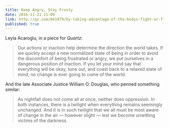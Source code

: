 ```yaml
---
title: Keep Angry, Stay Frosty 
date: 2016-11-21 21:09
link: http://qz.com/841879/by-taking-advantage-of-the-bodys-fight-or-flight-response-we-can-enact-change-in-the-world/
published: true
---
```


Leyla Acaroglu, in a piece for _Quartz_: 

> Our actions or inaction help determine the direction the world takes. If we quickly accept a new normalized state of being in order to avoid the discomfort of being frustrated or angry, we put ourselves in a dangerous position of inaction. If you let your mind say that everything will be okay, tune out, and coast back to a relaxed state of mind, no change is ever going to come of the world.

And the late Associate Justice William O. Douglas, who penned something similar: 

> As nightfall does not come all at once, neither does oppression. In both instances, there is a twilight when everything remains seemingly unchanged. And it is in such twilight that we all must be most aware of change in the air — however slight — lest we become unwitting victims of the darkness.
